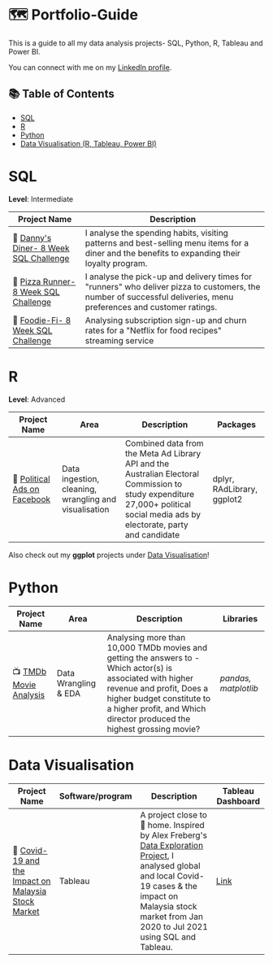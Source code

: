 # 🗺 Portfolio-Guide
This is a guide to all my data analysis projects- SQL, Python, R, Tableau and Power BI. 

You can connect with me on my [LinkedIn profile](https://www.linkedin.com/in/prachi-arya-37aa29136/).

## 📚 Table of Contents
- [SQL](#sql)
- [R](#r)
- [Python](#python)
- [Data Visualisation (R, Tableau, Power BI)](#data-visualisation)

# SQL

**Level**: Intermediate

| Project Name | Description | 
|---|---|
| 🍝 [Danny's Diner- 8 Week SQL Challenge](https://github.com/katiehuangx/Udemy-Advanced-MySQL) | I analyse the spending habits, visiting patterns and best-selling menu items for a diner and the benefits to expanding their loyalty program. | 
| 🍕 [Pizza Runner- 8 Week SQL Challenge](https://github.com/katiehuangx/Udemy-Advanced-MySQL) | I analyse the pick-up and delivery times for "runners" who deliver pizza to customers, the number of successful deliveries, menu preferences and customer ratings. | 
| 🥑 [Foodie-Fi- 8 Week SQL Challenge](https://github.com/katiehuangx/Udemy-Advanced-MySQL) | Analysing subscription sign-up and churn rates for a "Netflix for food recipes" streaming service | 

# R

**Level**: Advanced

| Project Name | Area | Description | Packages |   
|---|---|---|---|
| 📢 [Political Ads on Facebook](https://github.com/katiehuangx/Udacity-Data-Analyst-Nanodegree/blob/main/Case%20Study%202%20-%20Fuel%20Economy.ipynb) | Data ingestion, cleaning, wrangling and visualisation | Combined data from the Meta Ad Library API and the Australian Electoral Commission to study expenditure 27,000+ political social media ads by electorate, party and candidate |  dplyr, RAdLibrary, ggplot2 | 

Also check out my **ggplot** projects under [Data Visualisation](#data-visualisation)!

# Python

| Project Name | Area | Description | Libraries |    
|---|---|---|---|
| 📺 [TMDb Movie Analysis](https://github.com/katiehuangx/Udacity-Data-Analyst-Nanodegree/blob/main/Project%202%20-%20TMDB%20Movie%20Analysis.ipynb) |   Data Wrangling & EDA | Analysing more than 10,000 TMDb movies and getting the answers to - Which actor(s) is associated with higher revenue and profit, Does a higher budget constitute to a higher profit, and Which director produced the highest grossing movie? | _pandas, matplotlib_ |   

# Data Visualisation

| Project Name | Software/program | Description | Tableau Dashboard |
|---|---|---|---|
| 🦠 [Covid-19 and the Impact on Malaysia Stock Market](https://github.com/katiehuangx/Covid-19-and-Impact-on-Malaysia-stock-market) | Tableau | A project close to 🏡 home. Inspired by Alex Freberg's [Data Exploration Project](https://www.youtube.com/watch?v=qfyynHBFOsM&list=PLUaB-1hjhk8H48Pj32z4GZgGWyylqv85f&index=1), I analysed global and local Covid-19 cases & the impact on Malaysia stock market from Jan 2020 to Jul 2021 using SQL and Tableau. | [Link](https://public.tableau.com/app/profile/katie.huang/viz/Covid-19anditsimpactonKLSEIndexPriceinMalaysia/Dashboard1) |


# 
